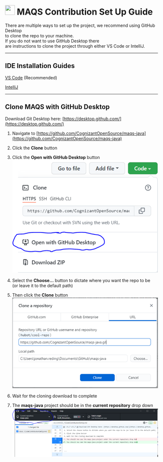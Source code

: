 # <img src="resources/MAQS.jpg" height="32" width="32"> MAQS Contribution Set Up Guide

There are multiple ways to set up the project, we recommend using GitHub Desktop  
to clone the repo to your machine.  
If you do not want to use GitHub Desktop there  
are instructions to clone the project through either VS Code or IntelliJ.

---

## IDE Installation Guides

[VS Code](./VS_Code.md) (Recommended)

[IntelliJ](./IntelliJ.md)

---

## Clone MAQS with GitHub Desktop
Download Git Desktop here: [https://desktop.github.com/](https://desktop.github.com/)

1. Navigate to [https://github.com/CognizantOpenSource/maqs-java](https://github.com/CognizantOpenSource/maqs-java)
2. Click the **Clone** button
3. Click the **Open with GitHub Desktop** button
   ![alt text](../resources/installationImages/githubDesktop/CopyMAQS.png)
 

4. Select the **Choose...** button to dictate where you want the repo to be   
(or leave it to the default path)
5. Then click the **Clone** button
   ![alt text](../resources/installationImages/githubDesktop/CloneRepo.png)


7. Wait for the cloning download to complete
8. The **maqs-java** project should be in the **current repository** drop down
   ![alt text](../resources/installationImages/githubDesktop/FrameworkInGithubDesktop.png)
